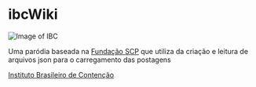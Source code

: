 # ibcWiki
![Image of IBC](https://i.imgur.com/Yp78Giu.png)

Uma paródia baseada na [Fundação SCP](http://www.scp-wiki.net) que utiliza da criação e leitura de arquivos json para o carregamento das postagens 

[Instituto Brasileiro de Contenção](https://fundacao-ibc.glitch.me)
